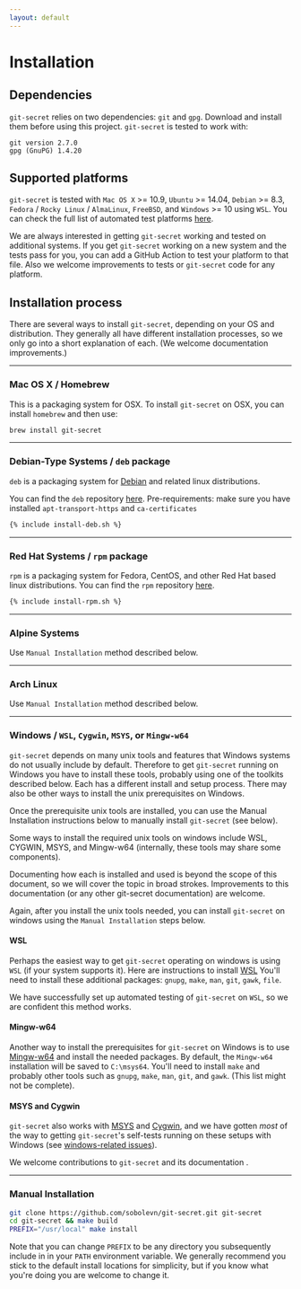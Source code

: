 ```yaml
---
layout: default
---
```


# Installation

## Dependencies

`git-secret` relies on two dependencies: `git` and `gpg`. Download and install them before using this project. `git-secret` is tested to work with:

```
git version 2.7.0
gpg (GnuPG) 1.4.20
```

## Supported platforms

`git-secret` is tested with `Mac OS X` >= 10.9, `Ubuntu` >= 14.04, `Debian` >= 8.3, 
`Fedora` / `Rocky Linux` / `AlmaLinux`, `FreeBSD`, and `Windows` >= 10 using `WSL`.
You can check the full list of automated test platforms
[here](https://github.com/sobolevn/git-secret/blob/master/.github/workflows/test.yml).

We are always interested in getting `git-secret` working and tested on additional systems.
If you get `git-secret` working on a new system and the tests pass for you, 
you can add a GitHub Action to test your platform to that file. 
Also we welcome improvements to tests or `git-secret` code for any platform.

## Installation process

There are several ways to install `git-secret`, depending on your OS and distribution.
They generally all have different installation processes, so we only go into 
a short explanation of each. 
(We welcome documentation improvements.)

---

### Mac OS X / Homebrew

This is a packaging system for OSX. To install `git-secret` on OSX, you can install
`homebrew` and then use:

```bash
brew install git-secret
````

---

### Debian-Type Systems / `deb` package

`deb` is a packaging system for [Debian](https://www.debian.org/) and related linux
distributions.

You can find the `deb` repository [here](https://gitsecret.jfrog.io/artifactory/git-secret-deb/).
Pre-requirements: make sure you have installed `apt-transport-https` and `ca-certificates`

```bash
{% include install-deb.sh %}
```

---

### Red Hat Systems / `rpm` package

`rpm` is a packaging system for Fedora, CentOS, and other Red Hat based linux distributions.
You can find the `rpm` repository [here](https://gitsecret.jfrog.io/artifactory/git-secret-rpm/).

```bash
{% include install-rpm.sh %}
```

---

### Alpine Systems

Use `Manual Installation` method described below.

---

### Arch Linux

Use `Manual Installation` method described below.

---

### Windows / `WSL`, `Cygwin`, `MSYS`, or `Mingw-w64`

`git-secret` depends on many unix tools and features that Windows systems do not usually
include by default.  Therefore to get `git-secret` running on Windows you have to 
install these tools, probably using one of the toolkits described below. 
Each has a different install and setup process. There may also be other 
ways to install the unix prerequisites on Windows.

Once the prerequisite unix tools are installed,
you can use the Manual Installation instructions below to 
manually install `git-secret` (see below).  

Some ways to install the required unix tools on windows include
WSL, CYGWIN, MSYS, and Mingw-w64 
(internally, these tools may share some components).

Documenting how each is installed and used is beyond the scope of this document, 
so we will cover the topic in broad strokes. Improvements to this documentation
(or any other git-secret documentation) are welcome. 

Again, after you install the unix tools needed, you can install 
`git-secret` on windows using the `Manual Installation` steps below.

#### WSL

Perhaps the easiest way to get `git-secret` operating on windows is using `WSL`
(if your system supports it). 
Here are instructions to install [WSL](https://docs.microsoft.com/en-us/windows/wsl/install)
You'll need to install these additional packages: `gnupg`, `make`, `man`, `git`, `gawk`, `file`.

We have successfully set up automated testing of `git-secret` on `WSL`, 
so we are confident this method works.

#### Mingw-w64

Another way to install the prerequisites for `git-secret` on Windows is to use 
[Mingw-w64](https://www.mingw-w64.org/) and install the needed packages.
By default, the `Mingw-w64` installation will be saved to `C:\msys64`. You'll need to 
install `make` and probably other tools such as `gnupg`, `make`, `man`, `git`, and `gawk`. 
(This list might not be complete). 

#### MSYS and Cygwin

`git-secret` also works with [MSYS](https://www.msys2.org/)
and [Cygwin](https://www.cygwin.com/), and we have gotten _most_ of the way to getting
`git-secret`'s self-tests running on these setups with Windows (see 
[windows-related issues](https://github.com/sobolevn/git-secret/issues?q=is%3Aissue+is%3Aopen+windows)).

We welcome contributions to `git-secret` and its documentation .

---

### Manual Installation

```bash
git clone https://github.com/sobolevn/git-secret.git git-secret
cd git-secret && make build
PREFIX="/usr/local" make install
```

Note that you can change `PREFIX` to be any directory you subsequently include in in your `PATH`
environment variable. We generally recommend you stick to the default 
install locations for simplicity, but if you know what you're doing you are welcome to change it.

